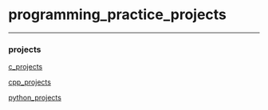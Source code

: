 # programming_practice_projects
------
### projects
[c_projects](https://github.com/BruceWayneLinxu/programming_practice_projects/tree/master/c_projects)

[cpp_projects](https://github.com/BruceWayneLinxu/programming_practice_projects/tree/master/cpp_projects)

[python_projects](https://github.com/BruceWayneLinxu/programming_practice_projects/tree/master/python_projects)


